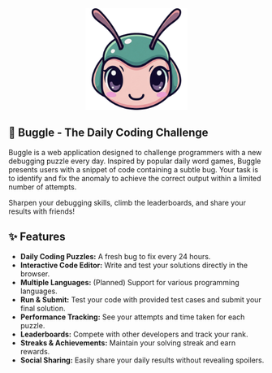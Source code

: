 
<center>
  <img src="./public/buggle-bug-logo.png" alt="Buggle Logo" width="200"/>
</center>

## 🚀 Buggle - The Daily Coding Challenge

Buggle is a web application designed to challenge programmers with a new debugging puzzle every day. Inspired by popular daily word games, Buggle presents users with a snippet of code containing a subtle bug. Your task is to identify and fix the anomaly to achieve the correct output within a limited number of attempts.

Sharpen your debugging skills, climb the leaderboards, and share your results with friends!

## ✨ Features

* **Daily Coding Puzzles:** A fresh bug to fix every 24 hours.
* **Interactive Code Editor:** Write and test your solutions directly in the browser.
* **Multiple Languages:** (Planned) Support for various programming languages.
* **Run & Submit:** Test your code with provided test cases and submit your final solution.
* **Performance Tracking:** See your attempts and time taken for each puzzle.
* **Leaderboards:** Compete with other developers and track your rank.
* **Streaks & Achievements:** Maintain your solving streak and earn rewards.
* **Social Sharing:** Easily share your daily results without revealing spoilers.
